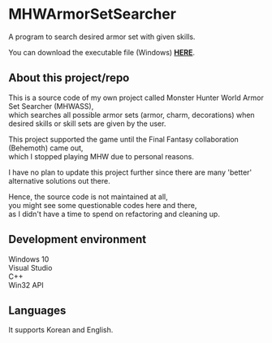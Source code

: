 # MHWArmorSetSearcher
A program to search desired armor set with given skills.

You can download the executable file (Windows) **[HERE](https://github.com/bsy6766/MHWASS/releases)**.

## About this project/repo
This is a source code of my own project called Monster Hunter World Armor Set Searcher (MHWASS),  
which searches all possible armor sets (armor, charm, decorations) when desired skills or skill sets are given by the user.  

This project supported the game until the Final Fantasy collaboration (Behemoth) came out,  
which I stopped playing MHW due to personal reasons.  

I have no plan to update this project further since there are many 'better' alternative solutions out there.  

Hence, the source code is not maintained at all,  
you might see some questionable codes here and there,   
as I didn't have a time to spend on refactoring and cleaning up.  

## Development environment
Windows 10  
Visual Studio  
C++  
Win32 API  

## Languages
It supports Korean and English. 
